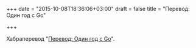 +++
date = "2015-10-08T18:36:06+03:00"
draft = false
title = "Перевод: Один год с Go"

+++

<p>Хабраперевод &quot;<a href="http://habrahabr.ru/post/268411/">Перевод: Один год с Go</a>&quot;.</p>


